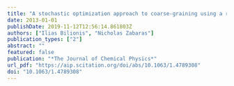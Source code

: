 ```yaml
---
title: "A stochastic optimization approach to coarse-graining using a relative-entropy framework"
date: 2013-01-01
publishDate: 2019-11-12T12:56:14.861803Z
authors: ["Ilias Bilionis", "Nicholas Zabaras"]
publication_types: ["2"]
abstract: ""
featured: false
publication: "*The Journal of Chemical Physics*"
url_pdf: "https://aip.scitation.org/doi/abs/10.1063/1.4789308"
doi: "10.1063/1.4789308"
---
```


